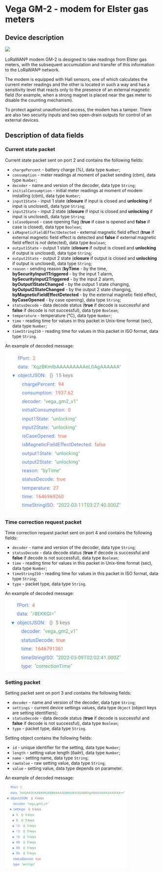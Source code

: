 # Vega GM-2 - modem for Elster gas meters


## Device description
<img src="https://iotvega.com/content/ru/si/gm2/ava.jpg" width="400" />

LoRaWAN® modem GM-2 is designed to take readings from Elster gas meters, with the subsequent accumulation and transfer of this information to the LoRaWAN® network.

The modem is equipped with Hall sensors, one of which calculates the current meter readings and the other is located in such a way and has a sensitivity level that reacts only to the presence of an external magnetic field (for example, when a strong magnet is placed near the gas meter to disable the counting mechanism).

To protect against unauthorized access, the modem has a tamper. There are also two security inputs and two open-drain outputs for control of an external devices.


## Description of data fields

### Current state packet

Current state packet sent on port 2 and contains the following fields:
- `chargePercent` - battery charge (%), data type `Number`;
- `consumption` - meter readings at moment of packet sending (cbm), data type `Number`;
- `decoder` - name and version of the decoder, data type `String`;
- `initialConsumption` - initial meter readings at moment of modem installing (cbm), data type `Number`;
- `input1State` - input 1 state (**closure** if input is closed and **unlocking** if input is unclosed), data type `String`;
- `input2State` - input 2 state (**closure** if input is closed and **unlocking** if input is unclosed), data type `String`;
- `isCaseOpened` - case opening flag (**true** if case is opened and **false** if case is closed), data type `Boolean`;
- `isMagneticFieldEffectDetected` - external magnetic field effect (**true** if external magnetic field effect is detected and **false** if external magnetic field effect is not detected), data type `Boolean`;
- `output1State` - output 1 state (**closure** if output is closed and **unlocking** if output is unclosed), data type `String`;
- `output2State` - output 2 state (**closure** if output is closed and **unlocking** if output is unclosed), data type `String`;
- `reason` - sending reason (**byTime** - by the time, **bySecurityInput1Triggered** - by the input 1 alarm, **bySecurityInput2Triggered** - by the input 2 alarm, **byOutput1StateChanged** - by the output 1 state changing, **byOutput2StateChanged** - by the output 2 state changing, **byMagneticFieldEffectDetected** - by the external magnetic field effect, **byCaseOpened** - by case opening), data type `String`;
- `statusDecode` - data decode status (**true** if decode is successful and **false** if decode is not successful), data type `Boolean`;
- `temperature` - temperature (°С), data type `Number`;
- `time` - reading time for values in this packet in Unix-time format (sec), data type `Number`;
- `timeStringISO` - reading time for values in this packet in ISO format, data type `String`.


An example of decoded message:

<img src="images/port2Message.png" width="400" />


### Time correction request packet

Time correction request packet sent on port 4 and contains the following fields:
- `decoder` - name and version of the decoder, data type `String`;
- `statusDecode` - data decode status (**true** if decode is successful and **false** if decode is not successful), data type `Boolean`;
- `time` - reading time for values in this packet in Unix-time format (sec), data type `Number`;
- `timeStringISO` - reading time for values in this packet in ISO format, data type `String`;
- `type` - packet type, data type `String`.

An example of decoded message:

<img src="images/port4Message.png" width="400" />


### Setting packet

Setting packet sent on port 3 and contains the following fields:
- `decoder` - name and version of the decoder, data type `String`;
- `settings` - current device settings values, data type `Object` (object keys are setting identifiers);
- `statusDecode` - data decode status (**true** if decode is successful and **false** if decode is not successful), data type `Boolean`;
- `type` - packet type, data type `String`.

Setting object contains the following fields:
- `id` - unique identifier for the setting, data type `Number`;
- `length` - setting value length (байт), data type `Number`;
- `name` - setting name, data type `String`;
- `rawValue` - raw setting value, data type `String`;
- `value` - setting value, data type depends on parameter.

An example of decoded message:

<img src="images/port3Message.png" width="400" />
